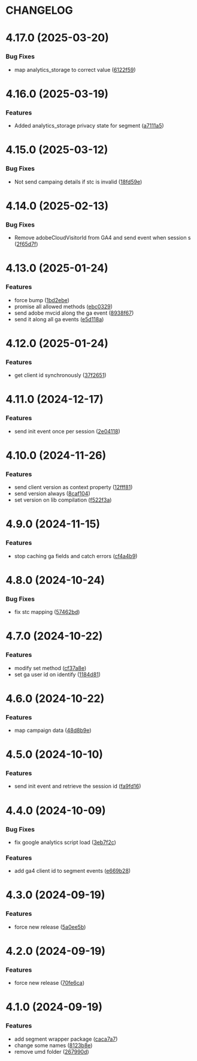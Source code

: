 # CHANGELOG

# 4.17.0 (2025-03-20)


### Bug Fixes

* map analytics_storage to correct value ([6122f59](https://github.com/SUI-Components/sui/commit/6122f59fcd71a0a3d30769ffe61453fc01adc082))



# 4.16.0 (2025-03-19)


### Features

* Added analytics_storage privacy state for segment ([a7111a5](https://github.com/SUI-Components/sui/commit/a7111a5ddb170cf919c2cb6ea6500cb3ffe5a588))



# 4.15.0 (2025-03-12)


### Bug Fixes

* Not send campaing details if stc is invalid ([18fd59e](https://github.com/SUI-Components/sui/commit/18fd59e698eef06897c343c0b653c7f2488dde46))



# 4.14.0 (2025-02-13)


### Bug Fixes

* Remove adobeCloudVisitorId from GA4 and send event when session s ([2f65d7f](https://github.com/SUI-Components/sui/commit/2f65d7f4764ff00f1ea286aeed711b1383374936))



# 4.13.0 (2025-01-24)


### Features

* force bump ([1bd2ebe](https://github.com/SUI-Components/sui/commit/1bd2ebe7bb118e8bdc69d1854bd1d969377e3d98))
* promise all allowed methods ([ebc0329](https://github.com/SUI-Components/sui/commit/ebc0329bfe9eb9172031ab6fe80ac958512d8f5c))
* send adobe mvcid along the ga event ([8938f67](https://github.com/SUI-Components/sui/commit/8938f67a1f6b38810fc2c2b004ce4fc776a38e8d))
* send it along all ga events ([e5d118a](https://github.com/SUI-Components/sui/commit/e5d118aee7c655d12673f41a09582078a253ded4))



# 4.12.0 (2025-01-24)


### Features

* get client id synchronously ([37f2651](https://github.com/SUI-Components/sui/commit/37f2651be223dcf208852c8fd44b7f9b20c084e0))



# 4.11.0 (2024-12-17)


### Features

* send init event once per session ([2e04118](https://github.com/SUI-Components/sui/commit/2e0411855cb1dd5a321820e36242ea6d222f8d87))



# 4.10.0 (2024-11-26)


### Features

* send client version as context property ([12fff81](https://github.com/SUI-Components/sui/commit/12fff8171522a770485d6e5e9e75309046371c62))
* send version always ([8caf104](https://github.com/SUI-Components/sui/commit/8caf104d91fdebfd83df18effe95c3eee18ab907))
* set version on lib compilation ([f522f3a](https://github.com/SUI-Components/sui/commit/f522f3aaa8bf4d0e161f3ccb4ce3e487fb635542))



# 4.9.0 (2024-11-15)


### Features

* stop caching ga fields and catch errors ([cf4a4b9](https://github.com/SUI-Components/sui/commit/cf4a4b927cbbfaa973ca6cae12eb09f04f58c4f7))



# 4.8.0 (2024-10-24)


### Bug Fixes

* fix stc mapping ([57462bd](https://github.com/SUI-Components/sui/commit/57462bd97720993ffd36f1da05f2d7b4bbfdbcc2))



# 4.7.0 (2024-10-22)


### Features

* modify set method ([cf37a8e](https://github.com/SUI-Components/sui/commit/cf37a8e761f73bb7ba6fcb1ed7a765d41cc5b630))
* set ga user id on identify ([1184d81](https://github.com/SUI-Components/sui/commit/1184d8143f18ab7cb6d5245f43ee589299215e49))



# 4.6.0 (2024-10-22)


### Features

* map campaign data ([48d8b9e](https://github.com/SUI-Components/sui/commit/48d8b9e707a74586cec93544ec0a2136bb1892ae))



# 4.5.0 (2024-10-10)


### Features

* send init event and retrieve the session id ([fa9fd16](https://github.com/SUI-Components/sui/commit/fa9fd16dbf9ce34d9c2e66c4a77c2792b08345ab))



# 4.4.0 (2024-10-09)


### Bug Fixes

* fix google analytics script load ([3eb7f2c](https://github.com/SUI-Components/sui/commit/3eb7f2cb97b6c50100d319bf9b9802ce2725bf3e))


### Features

* add ga4 client id to segment events ([e669b28](https://github.com/SUI-Components/sui/commit/e669b28a983d0d992bd646b94670931711405402))



# 4.3.0 (2024-09-19)


### Features

* force new release ([5a0ee5b](https://github.com/SUI-Components/sui/commit/5a0ee5bd56eca33f6b7cfdd7ae9e9f9e2ddd079c))



# 4.2.0 (2024-09-19)


### Features

* force new release ([70fe6ca](https://github.com/SUI-Components/sui/commit/70fe6caa88270e3134d1cf9cde9efa76226f3ae1))



# 4.1.0 (2024-09-19)


### Features

* add segment wrapper package ([caca7a7](https://github.com/SUI-Components/sui/commit/caca7a75de391a8a78a420226ccb363f67ae02af))
* change some names ([8123b8e](https://github.com/SUI-Components/sui/commit/8123b8ed6238bf52c84194945e5e4d87001a9f6f))
* remove umd folder ([267990d](https://github.com/SUI-Components/sui/commit/267990d9f39b654002b20c7d8b328e6a447eeebf))